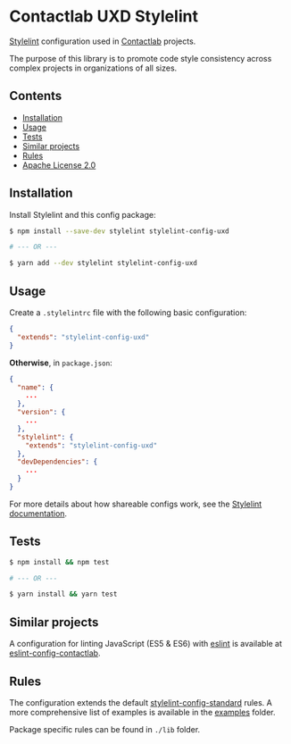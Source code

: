 # Contactlab UXD Stylelint

[Stylelint](http://stylelint.io/) configuration used in [Contactlab](https://github.com/contactlab) projects.

The purpose of this library is to promote code style consistency across complex projects in organizations of all sizes.

## Contents

- [Installation](#installation)
- [Usage](#usage)
- [Tests](#tests)
- [Similar projects](#similar-projects)
- [Rules](#rules)
- [Apache License 2.0](http://opensource.org/licenses/MIT)

## Installation

Install Stylelint and this config package:

```bash
$ npm install --save-dev stylelint stylelint-config-uxd

# --- OR ---

$ yarn add --dev stylelint stylelint-config-uxd
```

## Usage

Create a `.stylelintrc` file with the following basic configuration:

```json
{
  "extends": "stylelint-config-uxd"
}
```

**Otherwise**, in `package.json`:

```json
{
  "name": {
    ...
  },
  "version": {
    ...
  },
  "stylelint": {
    "extends": "stylelint-config-uxd"
  },
  "devDependencies": {
    ...
  }
}
```

For more details about how shareable configs work, see the [Stylelint documentation](https://stylelint.io/user-guide/configuration/#extends).

## Tests

```bash
$ npm install && npm test

# --- OR ---

$ yarn install && yarn test
```

## Similar projects

A configuration for linting JavaScript (ES5 & ES6) with [eslint](http://eslint.org/) is available at [eslint-config-contactlab](https://github.com/contactlab/eslint-config-contactlab).

## Rules

The configuration extends the default [stylelint-config-standard](https://github.com/stylelint/stylelint-config-standard) rules. A more comprehensive list of examples is available in the [examples](https://github.com/contactlab/stylelint-config-uxd/tree/master/examples) folder.

Package specific rules can be found in `./lib` folder.
